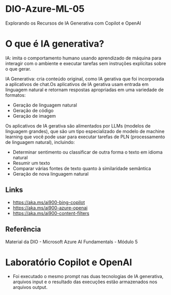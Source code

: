 # DIO-Azure-ML-05
Explorando os Recursos de IA Generativa com Copilot e OpenAI

# O que é IA generativa?
IA: imita o comportamento humano usando aprendizado de máquina para interagir com o ambiente e executar tarefas sem instruções explícitas sobre o que gerar.

IA Generativa: cria conteúdo original, como IA gerativa que foi incorporada a aplicativos de chat.Os aplicativos de IA gerativa usam entrada em linguagem natural e retornam respostas apropriadas em uma variedade de formatos:
- Geração de linguagem natural
- Geração de código
- Geração de imagem

Os aplicativos de IA gerativa são alimentados por LLMs (modelos de linguagem grandes), que são um tipo especializado de modelo de machine learning que você pode usar para executar tarefas de PLN (processamento de linguagem natural), incluindo:
- Determinar sentimento ou classificar de outra forma o texto em idioma natural
- Resumir um texto
- Comparar várias fontes de texto quanto à similaridade semântica
- Geração de nova linguagem natural

## Links
- https://aka.ms/ai900-bing-copilot   
- https://aka.ms/ai900-azure-openai
- https://aka.ms/ai900-content-filters   

## Referência
Material da DIO - Microsoft Azure AI Fundamentals - Módulo 5

# Laboratório Copilot e OpenAI
- Foi executado o mesmo prompt nas duas tecnologias de IA generativa, arquivos input e o resultado das execuções estão armazenados nos arquivos output.
